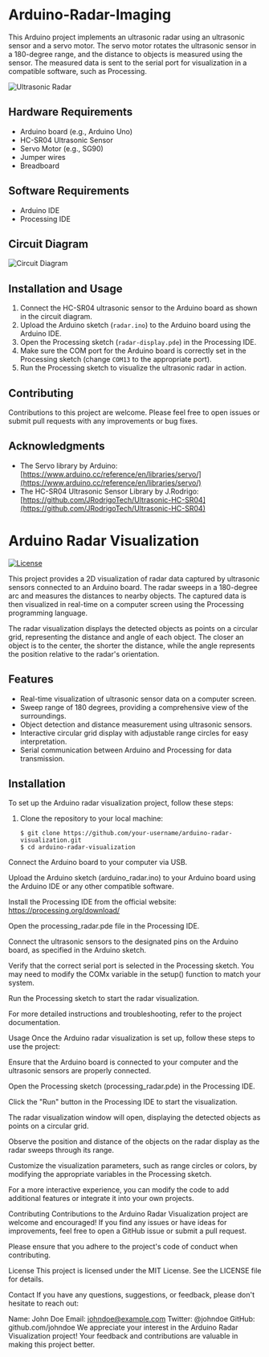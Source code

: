 # Arduino-Radar-Imaging

This Arduino project implements an ultrasonic radar using an ultrasonic sensor and a servo motor. The servo motor rotates the ultrasonic sensor in a 180-degree range, and the distance to objects is measured using the sensor. The measured data is sent to the serial port for visualization in a compatible software, such as Processing.

![Ultrasonic Radar](ultrasonic_radar.jpg)

## Hardware Requirements
- Arduino board (e.g., Arduino Uno)
- HC-SR04 Ultrasonic Sensor
- Servo Motor (e.g., SG90)
- Jumper wires
- Breadboard

## Software Requirements
- Arduino IDE
- Processing IDE

## Circuit Diagram
![Circuit Diagram](circuit_diagram.png)

## Installation and Usage
1. Connect the HC-SR04 ultrasonic sensor to the Arduino board as shown in the circuit diagram.
2. Upload the Arduino sketch (`radar.ino`) to the Arduino board using the Arduino IDE.
3. Open the Processing sketch (`radar-display.pde`) in the Processing IDE.
4. Make sure the COM port for the Arduino board is correctly set in the Processing sketch (change `COM13` to the appropriate port).
5. Run the Processing sketch to visualize the ultrasonic radar in action.

## Contributing
Contributions to this project are welcome. Please feel free to open issues or submit pull requests with any improvements or bug fixes.

## Acknowledgments
- The Servo library by Arduino: [https://www.arduino.cc/reference/en/libraries/servo/](https://www.arduino.cc/reference/en/libraries/servo/)
- The HC-SR04 Ultrasonic Sensor Library by J.Rodrigo: [https://github.com/JRodrigoTech/Ultrasonic-HC-SR04](https://github.com/JRodrigoTech/Ultrasonic-HC-SR04)



# Arduino Radar Visualization

[![License](https://img.shields.io/badge/License-MIT-blue.svg)](https://opensource.org/licenses/MIT)

This project provides a 2D visualization of radar data captured by ultrasonic sensors connected to an Arduino board. The radar sweeps in a 180-degree arc and measures the distances to nearby objects. The captured data is then visualized in real-time on a computer screen using the Processing programming language.

The radar visualization displays the detected objects as points on a circular grid, representing the distance and angle of each object. The closer an object is to the center, the shorter the distance, while the angle represents the position relative to the radar's orientation.

## Features

- Real-time visualization of ultrasonic sensor data on a computer screen.
- Sweep range of 180 degrees, providing a comprehensive view of the surroundings.
- Object detection and distance measurement using ultrasonic sensors.
- Interactive circular grid display with adjustable range circles for easy interpretation.
- Serial communication between Arduino and Processing for data transmission.

## Installation

To set up the Arduino radar visualization project, follow these steps:

1. Clone the repository to your local machine:

   ```shell
   $ git clone https://github.com/your-username/arduino-radar-visualization.git
   $ cd arduino-radar-visualization
Connect the Arduino board to your computer via USB.

Upload the Arduino sketch (arduino_radar.ino) to your Arduino board using the Arduino IDE or any other compatible software.

Install the Processing IDE from the official website: https://processing.org/download/

Open the processing_radar.pde file in the Processing IDE.

Connect the ultrasonic sensors to the designated pins on the Arduino board, as specified in the Arduino sketch.

Verify that the correct serial port is selected in the Processing sketch. You may need to modify the COMx variable in the setup() function to match your system.

Run the Processing sketch to start the radar visualization.

For more detailed instructions and troubleshooting, refer to the project documentation.

Usage
Once the Arduino radar visualization is set up, follow these steps to use the project:

Ensure that the Arduino board is connected to your computer and the ultrasonic sensors are properly connected.

Open the Processing sketch (processing_radar.pde) in the Processing IDE.

Click the "Run" button in the Processing IDE to start the visualization.

The radar visualization window will open, displaying the detected objects as points on a circular grid.

Observe the position and distance of the objects on the radar display as the radar sweeps through its range.

Customize the visualization parameters, such as range circles or colors, by modifying the appropriate variables in the Processing sketch.

For a more interactive experience, you can modify the code to add additional features or integrate it into your own projects.

Contributing
Contributions to the Arduino Radar Visualization project are welcome and encouraged! If you find any issues or have ideas for improvements, feel free to open a GitHub issue or submit a pull request.

Please ensure that you adhere to the project's code of conduct when contributing.

License
This project is licensed under the MIT License. See the LICENSE file for details.

Contact
If you have any questions, suggestions, or feedback, please don't hesitate to reach out:

Name: John Doe
Email: johndoe@example.com
Twitter: @johndoe
GitHub: github.com/johndoe
We appreciate your interest in the Arduino Radar Visualization project! Your feedback and contributions are valuable in making this project better.
